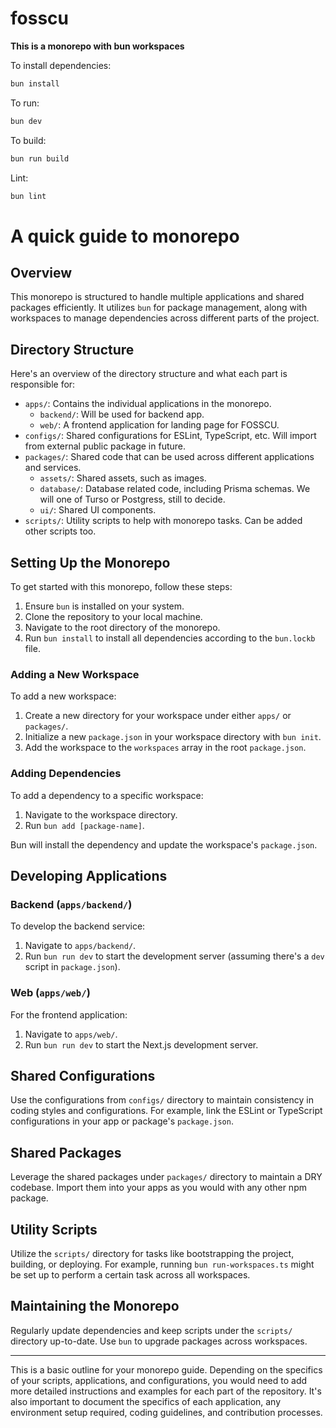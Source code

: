 # fosscu

**This is a monorepo with bun workspaces**

To install dependencies:

```bash
bun install
```

To run:

```bash
bun dev
```

To build:

```bash
bun run build
```
Lint:

```bash
bun lint
```

# A quick guide to monorepo

## Overview

This monorepo is structured to handle multiple applications and shared packages efficiently. It utilizes `bun` for package management, along with workspaces to manage dependencies across different parts of the project.

## Directory Structure

Here's an overview of the directory structure and what each part is responsible for:

- `apps/`: Contains the individual applications in the monorepo.
  - `backend/`: Will be used for backend app.
  - `web/`: A frontend application for landing page for FOSSCU.
- `configs/`: Shared configurations for ESLint, TypeScript, etc. Will import from external public package in future.
- `packages/`: Shared code that can be used across different applications and services.
  - `assets/`: Shared assets, such as images.
  - `database/`: Database related code, including Prisma schemas. We will one of Turso or Postgress, still to decide.
  - `ui/`: Shared UI components.
- `scripts/`: Utility scripts to help with monorepo tasks. Can be added other scripts too.

## Setting Up the Monorepo

To get started with this monorepo, follow these steps:

1. Ensure `bun` is installed on your system.
2. Clone the repository to your local machine.
3. Navigate to the root directory of the monorepo.
4. Run `bun install` to install all dependencies according to the `bun.lockb` file.

### Adding a New Workspace

To add a new workspace:

1. Create a new directory for your workspace under either `apps/` or `packages/`.
2. Initialize a new `package.json` in your workspace directory with `bun init`.
3. Add the workspace to the `workspaces` array in the root `package.json`.

### Adding Dependencies

To add a dependency to a specific workspace:

1. Navigate to the workspace directory.
2. Run `bun add [package-name]`.

Bun will install the dependency and update the workspace's `package.json`.

## Developing Applications

### Backend (`apps/backend/`)

To develop the backend service:

1. Navigate to `apps/backend/`.
2. Run `bun run dev` to start the development server (assuming there's a `dev` script in `package.json`).

### Web (`apps/web/`)

For the frontend application:

1. Navigate to `apps/web/`.
2. Run `bun run dev` to start the Next.js development server.

## Shared Configurations

Use the configurations from `configs/` directory to maintain consistency in coding styles and configurations. For example, link the ESLint or TypeScript configurations in your app or package's `package.json`.

## Shared Packages

Leverage the shared packages under `packages/` directory to maintain a DRY codebase. Import them into your apps as you would with any other npm package.

## Utility Scripts

Utilize the `scripts/` directory for tasks like bootstrapping the project, building, or deploying. For example, running `bun run-workspaces.ts` might be set up to perform a certain task across all workspaces.

## Maintaining the Monorepo

Regularly update dependencies and keep scripts under the `scripts/` directory up-to-date. Use `bun` to upgrade packages across workspaces.

---

This is a basic outline for your monorepo guide. Depending on the specifics of your scripts, applications, and configurations, you would need to add more detailed instructions and examples for each part of the repository. It's also important to document the specifics of each application, any environment setup required, coding guidelines, and contribution processes.